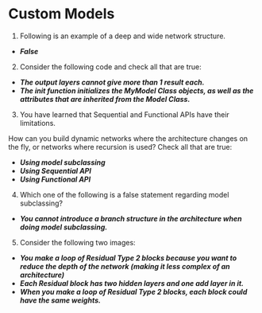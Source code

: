 # Custom Models

1. Following is an example of a deep and wide network structure.
  * ***False***

2. Consider the following code and check all that are true:
  *  ***The output layers cannot give more than 1 result each.***
  *  ***The init function initializes the MyModel Class objects, as well as the attributes that are inherited from the Model Class.***
  
3. You have learned that Sequential and Functional APIs have their limitations.
    
  How can you build dynamic networks where the architecture changes on the fly, or networks where recursion is used? Check all that are true:
  * ***Using model subclassing***
  * ***Using Sequential API***
  * ***Using Functional API***
  
4. Which one of the following is a false statement regarding model subclassing?
  * ***You cannot introduce a branch structure in the architecture when doing model subclassing.***

5. Consider the following two images:
  * ***You make a loop of Residual Type 2 blocks because you want to reduce the depth of the network (making it less complex of an architecture)***
  * ***Each Residual block has two hidden layers and one add layer in it.***
  * ***When you make a loop of Residual Type 2 blocks, each block could have the same weights.***
